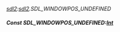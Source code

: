 _[sdl2](../../modules/sdl2/sdl2-module.md):[sdl2](../../modules/sdl2/sdl2-module.md).SDL\_WINDOWPOS\_UNDEFINED_
##### Const SDL\_WINDOWPOS\_UNDEFINED:[Int](../../modules/wonkey/wonkey-types-int.md)

